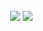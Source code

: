 <div style="display: flex">
  <div style="flex: 50%; padding: 5%; align-items: flex-start;">
    <img src="https://github-readme-stats.vercel.app/api?username=tandashi&count_private=true&show_icons=true&theme=dark&hide_border=true" />
    <img src="https://github-readme-stats.vercel.app/api/top-langs/?username=tandashi&theme=dark&hide=html&hide_border=true&layout=compact" />
  </div>
</div>
